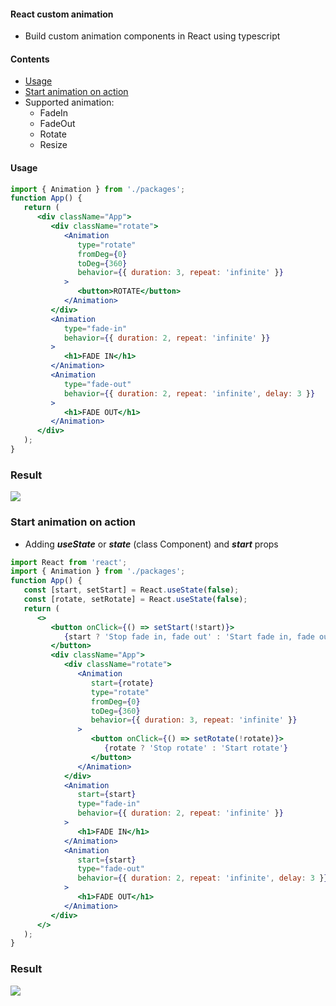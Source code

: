 #### React custom animation

-  Build custom animation components in React using typescript

#### Contents

-  [Usage](#usage)
-  [Start animation on action](#startonaction)
-  Supported animation:
   -  FadeIn
   -  FadeOut
   -  Rotate
   -  Resize

#### Usage <a name="usage"></a>

```jsx
import { Animation } from './packages';
function App() {
   return (
      <div className="App">
         <div className="rotate">
            <Animation
               type="rotate"
               fromDeg={0}
               toDeg={360}
               behavior={{ duration: 3, repeat: 'infinite' }}
            >
               <button>ROTATE</button>
            </Animation>
         </div>
         <Animation
            type="fade-in"
            behavior={{ duration: 2, repeat: 'infinite' }}
         >
            <h1>FADE IN</h1>
         </Animation>
         <Animation
            type="fade-out"
            behavior={{ duration: 2, repeat: 'infinite', delay: 3 }}
         >
            <h1>FADE OUT</h1>
         </Animation>
      </div>
   );
}
```

### Result

![](https://media3.giphy.com/media/GEcM0crskEEbp1NTo6/giphy.gif?cid=790b7611497aaae8b381c57c6de4c49154f1f7eaf7477ee4&rid=giphy.gif&ct=g)

### Start animation on action <a name="startonaction"></a>

-  Adding **_useState_** or **_state_** (class Component) and **_start_** props

```jsx
import React from 'react';
import { Animation } from './packages';
function App() {
   const [start, setStart] = React.useState(false);
   const [rotate, setRotate] = React.useState(false);
   return (
      <>
         <button onClick={() => setStart(!start)}>
            {start ? 'Stop fade in, fade out' : 'Start fade in, fade out'}
         </button>
         <div className="App">
            <div className="rotate">
               <Animation
                  start={rotate}
                  type="rotate"
                  fromDeg={0}
                  toDeg={360}
                  behavior={{ duration: 3, repeat: 'infinite' }}
               >
                  <button onClick={() => setRotate(!rotate)}>
                     {rotate ? 'Stop rotate' : 'Start rotate'}
                  </button>
               </Animation>
            </div>
            <Animation
               start={start}
               type="fade-in"
               behavior={{ duration: 2, repeat: 'infinite' }}
            >
               <h1>FADE IN</h1>
            </Animation>
            <Animation
               start={start}
               type="fade-out"
               behavior={{ duration: 2, repeat: 'infinite', delay: 3 }}
            >
               <h1>FADE OUT</h1>
            </Animation>
         </div>
      </>
   );
}
```

### Result

![](https://media4.giphy.com/media/iJ87nWYvu3dlVGrZoP/giphy.gif?cid=790b7611d6d52a8abc5b9271657803100fa1c54f0bd32bb1&rid=giphy.gif&ct=g)
